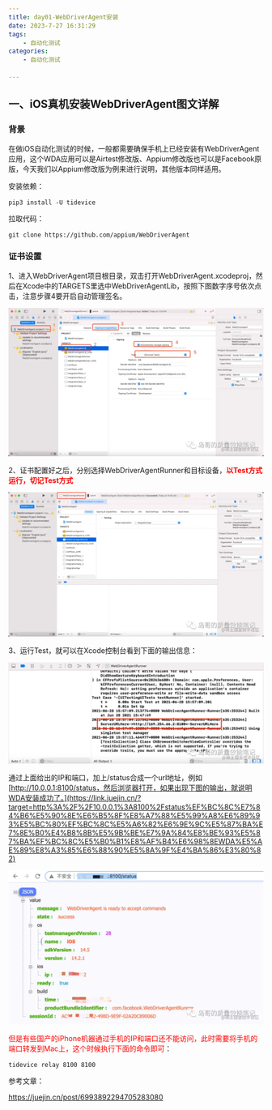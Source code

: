 ```yaml
---
title: day01-WebDriverAgent安装
date: 2023-7-27 16:31:29
tags: 
	- 自动化测试
categories: 
	- 自动化测试

---
```




## 一、iOS真机安装WebDriverAgent图文详解

### 背景

在做iOS自动化测试的时候，一般都需要确保手机上已经安装有WebDriverAgent应用，这个WDA应用可以是Airtest修改版、Appium修改版也可以是Facebook原版，今天我们以Appium修改版为例来进行说明，其他版本同样适用。



安装依赖：‍

```
pip3 install -U tidevice
```

拉取代码：

```
git clone https://github.com/appium/WebDriverAgent
```



### 证书设置

1、进入WebDriverAgent项目根目录，双击打开WebDriverAgent.xcodeproj，然后在Xcode中的TARGETS里选中WebDriverAgentLib，按照下图数字序号依次点击，注意步骤4要开启自动管理签名。

![图片](day01-iOS真机搭建自动化测试环境/9312e2472c604fbeba9ea7070866501e~tplv-k3u1fbpfcp-zoom-in-crop-mark:4536:0:0:0.awebp)



2、证书配置好之后，分别选择WebDriverAgentRunner和目标设备，<font color="red">**以Test方式运行，切记Test方式**</font>

![图片](day01-iOS真机搭建自动化测试环境/91381d4c490e4f789450fdcbf92f42c4~tplv-k3u1fbpfcp-zoom-in-crop-mark:4536:0:0:0.awebp)



3、运行Test，就可以在Xcode控制台看到下面的输出信息：

![图片](day01-iOS真机搭建自动化测试环境/2e6f38f1338d4e6f8b1ebd750e328aa5~tplv-k3u1fbpfcp-zoom-in-crop-mark:4536:0:0:0.awebp)



通过上面给出的IP和端口，加上/status合成一个url地址，例如[http://10.0.0.1:8100/status，然后浏览器打开，如果出现下图的输出，就说明WDA安装成功了。](https://link.juejin.cn/?target=http%3A%2F%2F10.0.0.1%3A8100%2Fstatus%EF%BC%8C%E7%84%B6%E5%90%8E%E6%B5%8F%E8%A7%88%E5%99%A8%E6%89%93%E5%BC%80%EF%BC%8C%E5%A6%82%E6%9E%9C%E5%87%BA%E7%8E%B0%E4%B8%8B%E5%9B%BE%E7%9A%84%E8%BE%93%E5%87%BA%EF%BC%8C%E5%B0%B1%E8%AF%B4%E6%98%8EWDA%E5%AE%89%E8%A3%85%E6%88%90%E5%8A%9F%E4%BA%86%E3%80%82)



![图片](day01-iOS真机搭建自动化测试环境/861b028a43784597a8e68a1194a6293f~tplv-k3u1fbpfcp-zoom-in-crop-mark:4536:0:0:0.awebp)



<font color="red">但是有些国产的iPhone机器通过手机的IP和端口还不能访问，此时需要将手机的端口转发到Mac上，这个时候执行下面的命令即可</font>：

```
tidevice relay 8100 8100
```



参考文章：

https://juejin.cn/post/6993892294705283080


